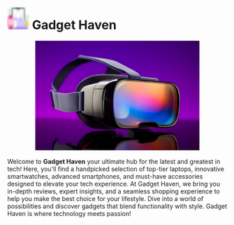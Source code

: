 # <img src="./src/assets/favicon-16x16.png" height="50px"> Gadget Haven

<p align="center"><img src="./src/assets/banner.jpg" height="250px"></p>

Welcome to **Gadget Haven** your ultimate hub for the latest and greatest in tech! Here, you'll find a handpicked selection of top-tier laptops, innovative smartwatches, advanced smartphones, and must-have accessories designed to elevate your tech experience. At Gadget Haven, we bring you in-depth reviews, expert insights, and a seamless shopping experience to help you make the best choice for your lifestyle. Dive into a world of possibilities and discover gadgets that blend functionality with style. Gadget Haven is where technology meets passion!
